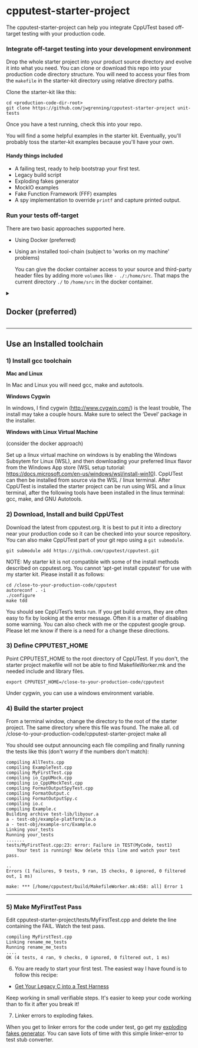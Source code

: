 cpputest-starter-project
===========================

The cpputest-starter-project can help you integrate CppUTest based off-target testing with your production code.

### Integrate off-target testing into your development environment

Drop the whole starter project into your product source directory and evolve it into what you need.  You can clone or download this repo into your production code directory structure.  You will need to access your files from the `makefile` in the starter-kit directory using relative directory paths.

Clone the starter-kit like this:

```
cd <production-code-dir-root>
git clone https://github.com/jwgrenning/cpputest-starter-project unit-tests
```
Once you have a test running, check this into your repo.

You will find a some helpful examples in the starter kit.  Eventually, you'll probably toss the starter-kit examples because you'll have your own.

#### Handy things included

* A failing test, ready to help bootstrap your first test.
* Legacy build script
* Exploding fakes generator
* MockIO examples
* Fake Function Framework (FFF) examples 
* A spy implementation to override `printf` and capture printed output.

### Run your tests off-target

There are two basic approaches supported here.

* Using Docker (preferred)
* Using an installed tool-chain (subject to 'works on my machine' problems)

  You can give the docker container access to your source and third-party header files by adding more `volumes` like `- ./:/home/src`. That maps the current directory `./` to `/home/src` in the docker container. 

<details>
<summary>

## Docker (preferred)


</summary>


You can run your tests without any tool-chain installed in your local machine with docker. You need to have docker installed.

With docker, you will have an `image` of a machine that can be run in a `container`.

### Install Docker

* For Mac: start here https://docs.docker.com/desktop/mac/install/
* For Windows: start here https://docs.docker.com/desktop/windows/install/
* For Linux: search for instructions for your system.

### Get or build a test-runner

You can use my pre-built test-runner docker image, or you can build your own with the provided bash scripts.  Windows users, you'll need to translate the scripts for windows. All my examples here use bash.

#### Using the pre-built test-runner docker image

Pull the docker image from docker hub.

```
sudo docker pull jwgrenning/cpputest-runner
```

#### Run the image in a container

```
./docker.run.sh make
```

You'll see something like this

```
compiling AllTests.cpp
compiling ExampleTest.cpp
compiling MyFirstTest.cpp
compiling io_CppUMock.cpp
compiling io_CppUMockTest.cpp
compiling FormatOutputSpyTest.cpp
compiling FormatOutput.c
compiling FormatOutputSpy.c
compiling io.c
compiling Example.c
Building archive test-lib/libyour.a
a - test-obj/example-platform/io.o
a - test-obj/example-src/Example.o
Linking your_tests
Running your_tests
.......
tests/MyFirstTest.cpp:23: error: Failure in TEST(MyCode, test1)
	Your test is running! Now delete this line and watch your test pass.

..
Errors (1 failures, 9 tests, 9 ran, 15 checks, 0 ignored, 0 filtered out, 1 ms)

make: *** [/home/cpputest/build/MakefileWorker.mk:458: all] Error 1
```

You are ready to write your first test!

#### Other test runner options

You can make clean, note the quotes for multiple word commands.

```
./docker/run.sh "make clean"
```

You can run [legacy-build](https://github.com/jwgrenning/legacy-build.git).  This script is helpful when you are dragging never tested code into the test environment.

```
./docker/run.sh legacy-build
```

You can run without parameters to get to the command line.  The current directory is mounted in the container.

```
./docker/run.sh legacy-build
```

You can mount other directories in your container by editing `docker/run.sh`.

Given some directory holding needed dependencies, map it into the containter.

```
DIR_ON_HOST=/some/path/to/something
DIR_IN_CONTAINER=/something
```

Add something like this to the `docker run` command options.  Don't forget the trailing `\` to escape the newline.

```
  --volume "${DIR_ON_HOST}":"${DIR_IN_CONTAINER}" \
```

#### Build your own docker image

Now that I've got you started, you may want to make this your own.  You can modify `docker/build.sh` and `docker/run.sh` scripts as needed.  You will probably want to change the `TAG` if you plan on pushing your image to docker hub so you can share it between machines.

</details>



----

## Use an Installed toolchain

### 1) Install gcc toolchain

**Mac and Linux**

In Mac and Linux you will need gcc, make and autotools.

**Windows Cygwin**

In windows, I find cygwin (http://www.cygwin.com/) is the least trouble,  The install may take a couple hours.  Make sure to select the ‘Devel’ package in the installer.

**Windows with Linux Virtual Machine**

(consider the docker approach)

Set up a linux virtual machine on windows is by enabling the Windows Subsytem for Linux (WSL), and then downloading your preferred linux flavor from the Windows App store (WSL setup tutorial: https://docs.microsoft.com/en-us/windows/wsl/install-win10). CppUTest can then be installed from source via the WSL / linux terminal. After CppUTest is installed the starter project can be run using WSL and a linux terminal, after the following tools have been installed in the linux terminal: gcc, make, and GNU Autotools.

### 2) Download, Install and build CppUTest

Download the latest from cpputest.org.  It is best to put it into a directory near your production code so it can be checked into your source repository.  You can also make CppUTest part of your git repo using a `git submodule`.

```
git submodule add https://github.com/cpputest/cpputest.git
```

NOTE: My starter kit is not compatible with some of the install methods described on cpputest.org. You cannot ‘apt-get install cpputest’ for use with my starter kit.  Please install it as follows:

```
cd /close-to-your-production-code/cpputest
autoreconf . -i
./configure
make tdd
```

You should see CppUTest’s tests run.  If you get build errors, they are often easy to fix by looking at the error message.  Often it is a matter of disabling some warning.  You can also check with me or the cpputest google group.  Please let me know if there is a need for a change these directions.

### 3) Define CPPUTEST_HOME

Point  CPPUTEST_HOME to the root directory of CppUTest.  If you don't, the starter project makefile will not be able to find MakefileWorker.mk and the needed include and library files.

```
export CPPUTEST_HOME=/close-to-your-production-code/cpputest
```

Under cygwin, you can use a windows environment variable.

### 4) Build the starter project

From a terminal window, change the directory to the root of the starter project. The same directory where this file was found. The make all.
	cd /close-to-your-production-code/cpputest-starter-project
	make all

You should see output announcing each file compiling and finally running the tests like this (don't worry if the numbers don't match):

```
compiling AllTests.cpp
compiling ExampleTest.cpp
compiling MyFirstTest.cpp
compiling io_CppUMock.cpp
compiling io_CppUMockTest.cpp
compiling FormatOutputSpyTest.cpp
compiling FormatOutput.c
compiling FormatOutputSpy.c
compiling io.c
compiling Example.c
Building archive test-lib/libyour.a
a - test-obj/example-platform/io.o
a - test-obj/example-src/Example.o
Linking your_tests
Running your_tests
.......
tests/MyFirstTest.cpp:23: error: Failure in TEST(MyCode, test1)
	Your test is running! Now delete this line and watch your test pass.

..
Errors (1 failures, 9 tests, 9 ran, 15 checks, 0 ignored, 0 filtered out, 1 ms)

make: *** [/home/cpputest/build/MakefileWorker.mk:458: all] Error 1
```

----

### 5) Make MyFirstTest Pass

Edit cpputest-starter-project/tests/MyFirstTest.cpp and delete the line containing the FAIL. Watch the test pass.

```
compiling MyFirstTest.cpp
Linking rename_me_tests
Running rename_me_tests
....
OK (4 tests, 4 ran, 9 checks, 0 ignored, 0 filtered out, 1 ms)
```

6) You are ready to start your first test.  The easiest way I have found is to follow this recipe:

* [Get Your Legacy C into a Test Harness](https://wingman-sw.com/articles/tdd-legacy-c)

Keep working in small verifiable steps.  It's easier to keep your code working than to fix it after you break it!

7) Linker errors to exploding fakes.

When you get to linker errors for the code under test, go get my [exploding fakes generator](https://github.com/jwgrenning/gen-xfakes).  You can save liots of time with this simple linker-error to test stub converter.

